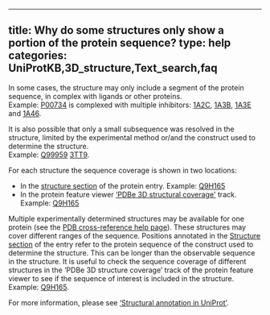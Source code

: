 
---
title: Why do some structures only show a portion of the protein sequence?
type: help
categories: UniProtKB,3D_structure,Text_search,faq
---

In some cases, the structure may only include a segment of the protein sequence, in complex with ligands or other proteins. <br>
Example: [P00734](https://www.uniprot.org/uniprotkb/P00734/entry#structure) is complexed with multiple inhibitors: [1A2C](https://www.rcsb.org/structure/1A2C), [1A3B](https://www.rcsb.org/structure/1A3B), [1A3E](https://www.rcsb.org/structure/1A3E) and [1A46](https://www.rcsb.org/structure/1A46). 

It is also possible that only a small subsequence was resolved in the structure, limited by the experimental method or/and the construct used to determine the structure. <br>
Example: [Q99959](https://www.uniprot.org/uniprotkb/Q99959/entry#structure) [3TT9](https://www.rcsb.org/structure/3TT9).

For each structure the sequence coverage is shown in two locations:
- In the [structure section](https://www.uniprot.org/help/structure_section) of the protein entry. Example: [Q9H165](https://www.uniprot.org/uniprotkb/Q9H165/entry#structure)
- In the protein feature viewer [‘PDBe 3D structural coverage'](https://www.uniprot.org/help/structure_section#structure-coverage) track. Example: [Q9H165](https://www.uniprot.org/uniprotkb/Q9H165/feature-viewer)


Multiple experimentally determined structures may be available for one protein (see the [PDB cross-reference help page](https://www.uniprot.org/help/multiple_pdb_xrefs)). These structures may cover different ranges of the sequence.
Positions annotated in the [Structure section](https://www.uniprot.org/help/structure_section) of the entry refer to the protein sequence of the construct used to determine the structure. This can be longer than the observable sequence in the structure. It is useful to check the sequence coverage of different structures in the ‘PDBe 3D structure coverage’ track of the protein feature viewer to see if the sequence of interest is included in the structure.<br>
Example: [Q9H165](https://www.uniprot.org/uniprotkb/Q9H165/feature-viewer).

For more information, please see [‘Structural annotation in UniProt’](https://www.uniprot.org/help/structure_section).
